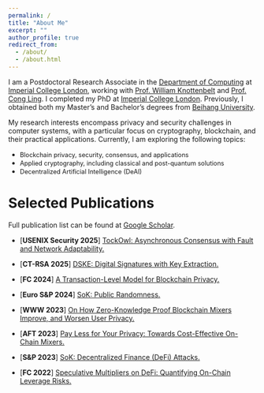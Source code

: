 ```yaml
---
permalink: /
title: "About Me"
excerpt: ""
author_profile: true
redirect_from: 
  - /about/
  - /about.html
---
```


I am a Postdoctoral Research Associate in the [Department of Computing](https://www.imperial.ac.uk/computing/) at [Imperial College London](https://www.imperial.ac.uk/), working with  [Prof. William Knottenbelt](https://www.doc.ic.ac.uk/~wjk/) and [Prof. Cong Ling](https://www.commsp.ee.ic.ac.uk/~cling/). I completed my PhD at [Imperial College London](https://www.imperial.ac.uk/). Previously, I obtained both my Master’s and Bachelor’s degrees from [Beihang University](https://ev.buaa.edu.cn/).


<!-- I am a Postdoctoral Research Associate in the [Department of Computing](https://www.imperial.ac.uk/computing/) at [Imperial College London](https://www.imperial.ac.uk/), working with [Prof. Cong Ling](https://www.commsp.ee.ic.ac.uk/~cling/) and [Prof. William J. Knottenbelt](https://www.doc.ic.ac.uk/~wjk/). Prior to this, I earned my PhD at [Imperial College London](https://www.imperial.ac.uk/), supervised by [Prof. William J. Knottenbelt](https://www.doc.ic.ac.uk/~wjk/). Previously, I obtained my Master’s degree, advised by [Prof. Qianhong Wu](https://scholar.google.com/citations?hl=en&user=eEzaPPYAAAAJ), and my Bachelor’s degree from [Beihang University](https://ev.buaa.edu.cn/). -->


My research interests encompass privacy and security challenges in computer systems, with a particular focus on cryptography, blockchain, and their practical applications. Currently, I am exploring the following topics:

- <span style="font-size:0.9em;"> Blockchain privacy, security, consensus, and applications </span>
- <span style="font-size:0.9em;"> Applied cryptography, including classical and post-quantum solutions</span>
- <span style="font-size:0.9em;"> Decentralized Artificial Intelligence (DeAI)</span>

<!-- Please feel free to reach out to me at <u>zhipeng.wang20[at]imperial.ac.uk</u> if you are interested in my research or would like to know more about my detailed CV. -->


Selected Publications
=======
Full publication list can be found at [Google Scholar](https://scholar.google.com/citations?hl=en&user=ughaML4AAAAJ&view_op=list_works&sortby=pubdate).


- <span style="color:dark">\[<b>USENIX Security 2025</b>\]</span> [TockOwl: Asynchronous Consensus with Fault and Network Adaptability.](https://eprint.iacr.org/2025/134.pdf)<br />
<!-- Minghang Li, <a href="https://scholar.google.com/citations?hl=en&user=eEzaPPYAAAAJ" style="color:black">Qianhong Wu</a>, **Zhipeng Wang**, <a href="https://scholar.google.com/citations?hl=en&user=Dww7dnsAAAAJ" style="color:black">Bo Qin</a>, Bohang Wei, Hang Ruan, Shihong Xiong, Zhenyang Ding. <br />  -->
<!-- Accepted at The 34th USENIX Security Symposium. <br />  -->


- <span style="color:dark">\[<b>CT-RSA 2025</b>\]</span> [DSKE: Digital Signatures with Key Extraction.](https://eprint.iacr.org/2022/1753.pdf)
<!-- <br /> **Zhipeng Wang**,  -->
<!-- <a href="https://orestisalpos.github.io/" style="color:black">Orestis Alpos</a>, <a href="https://www.linkedin.com/in/alireza-kavousi/?originalSubdomain=uk" style="color:black">Alireza Kavousi</a>,  <a href="https://scholar.google.com/citations?user=L3zP4p0AAAAJ&hl=en" style="color:black">Harry W. H. Wong</a>, <a href="https://szeyiuchau.github.io/" style="color:black">Sze Yiu Chau</a>, <a href="https://levduc.github.io/" style="color:black">Duc V. Le</a>,  <a href="https://crypto.unibe.ch/cc/" style="color:black">Christian Cachin</a>.<br />  -->
<!-- Accepted at The Cryptographers' Track at RSA Conference 2025. <br />  -->

<!-- - <span style="color:dark">\[<b>WWW 2025 (Short Paper)</b>\]</span> [AIArena: A Blockchain-Based Decentralized AI Training Platform.](https://arxiv.org/pdf/2412.14566)<br /> -->
<!-- **Zhipeng Wang**, <a href="https://rui-sun.com/" style="color:black">Rui Sun</a>, Elizabeth Lui, 
<a href="https://www.hkubs.hku.hk/people/tuo-zhou/" style="color:black">Tuo Zhou</a>, Yizhe Wen, 
<a href="https://scholar.google.com/citations?user=I3Sx4boAAAAJ&hl=en" style="color:black">Jiahao Sun</a>.<br /> 
Accepted at The 2025 ACM Web Conference Short Paper Track. <br />  --> 

- <span style="color:dark">\[<b>FC 2024</b>\]</span> [A Transaction-Level Model for Blockchain Privacy.](https://eprint.iacr.org/2023/1902.pdf)
<!-- <br /> 
<a href="https://crypto.unibe.ch/fxw/" style="color:black">François-Xavier Wicht</a>, **Zhipeng Wang**, <a href="https://levduc.github.io/" style="color:black">Duc V. Le</a>, <a href="https://crypto.unibe.ch/cc/" style="color:black">Christian Cachin</a>.<br /> 
Financial Cryptography and Data Security 2024. <br />  -->

- <span style="color:dark">\[<b>Euro S&P 2024</b>\]</span> [SoK: Public Randomness.](https://eprint.iacr.org/2023/1121.pdf)
<!-- <br />
<a href="https://www.linkedin.com/in/alireza-kavousi/?originalSubdomain=uk" style="color:black">Alireza Kavousi</a>, **Zhipeng Wang**, <a href="https://profiles.ucl.ac.uk/75518-philipp-jovanovic" style="color:black">Philipp Jovanovic</a>.<br /> 
IEEE European Symposium on Security and Privacy 2024. <br />  -->

<!-- - <span style="color:dark">\[<b>TAI 2024</b>\]</span> [Defending Against Poisoning Attacks in Federated Learning with Blockchain.](https://www.computer.org/csdl/journal/ai/2024/07/10471193/1VpY6lFFWko)<br />
 <a href="https://eveningdong.github.io/" style="color:black">Nanqing Dong</a><sup>*</sup>, **Zhipeng Wang**<sup>*</sup>, <a href="https://scholar.google.com/citations?user=I3Sx4boAAAAJ&hl=en" style="color:black">Jiahao Sun</a>, <a href="https://sites.google.com/view/michaelkampffmeyer" style="color:black">Michael Kampffmeyer</a>, <a href="https://www.doc.ic.ac.uk/~wjk/" style="color:black">William Knottenbelt</a>, <a href="https://www.cs.cmu.edu/~epxing/" style="color:black">Eric Xing</a>. <br />
IEEE Transactions on Artificial Intelligence 2024. <br /> 
<sup>*</sup> denotes equal contribution. -->


<!-- - <span style="color:dark">\[<b>TBD 2024</b>\]</span> [zkFL: Zero-Knowledge Proof-based Gradient Aggregation for Federated Learning.](https://ieeexplore.ieee.org/stamp/stamp.jsp?arnumber=10535217)<br />
 **Zhipeng Wang**, <a href="https://eveningdong.github.io/" style="color:black">Nanqing Dong</a>, <a href="https://scholar.google.com/citations?user=I3Sx4boAAAAJ&hl=en" style="color:black">Jiahao Sun</a>, <a href="https://www.doc.ic.ac.uk/~wjk/" style="color:black">William Knottenbelt</a>, <a href="https://cse.hkust.edu.hk/admin/people/faculty/profile/yikeguo" style="color:black">Yike Guo</a>. <br />
IEEE Transactions on Big Data 2024. <br />  -->


<!-- - <span style="color:dark">\[<b>ICBC 2024</b>\]</span> [Exploring the Market Dynamics of Liquid Staking Derivatives (LSDs).](https://arxiv.org/pdf/2402.17748.pdf)<br />
 <a href="https://scholar.google.ch/citations?user=WyUiJf0AAAAJ&hl=en&oi=ao" style="color:black">Xihan Xiong</a>, **Zhipeng Wang**, <a href="https://qinwang.tech/" style="color:black">Qin Wang</a>. <br />
IEEE International Conference on Blockchain and Cryptocurrency 2024. Best Paper Award Candidate, [4](https://icbc2024.ieee-icbc.org/program/best-paper-and-runner) out of [249](https://ieeexplore.ieee.org/stamp/stamp.jsp?tp=&arnumber=10634388). <br />  -->


- <span style="color:dark">\[<b>WWW 2023</b>\]</span> [On How Zero-Knowledge Proof Blockchain Mixers Improve, and Worsen User Privacy.](https://arxiv.org/pdf/2201.09035.pdf)

<!-- **Zhipeng Wang**, <a href="https://chaliasos.com/" style="color:black">Stefanos Chaliasos</a>, <a href="https://qin.ac/" style="color:black">Kaihua Qin</a>,  <a href="https://lzhou1110.github.io/" style="color:black">Liyi Zhou</a>, Lifeng Gao, <a href="https://pascal-berrang.de/" style="color:black">Pascal Berrang</a>, <a href="https://www.doc.ic.ac.uk/~livshits/" style="color:black">Ben Livshits</a>, <a href="https://scholar.google.ch/citations?user=jLr_xi4AAAAJ&hl=en" style="color:black">Arthur Gervais</a>.\
The 2023 ACM Web Conference 2023.  -->


- <span style="color:dark">\[<b>AFT 2023</b>\]</span> [Pay Less for Your Privacy: Towards Cost-Effective On-Chain Mixers.](https://eprint.iacr.org/2023/1222.pdf)
<!-- **Zhipeng Wang**, Marko Cirkovic, <a href="https://levduc.github.io/" style="color:black">Duc V. Le</a>, <a href="https://www.doc.ic.ac.uk/~wjk/" style="color:black">William Knottenbelt</a>, <a href="https://crypto.unibe.ch/cc/" style="color:black">Christian Cachin</a>.\
The International Conference on Advances in Financial Technologies 2023. -->

- <span style="color:dark">\[<b>S&P 2023</b>\]</span> [SoK: Decentralized Finance (DeFi) Attacks.](https://arxiv.org/pdf/2208.13035.pdf)
<!-- <br />
<a href="https://lzhou1110.github.io/" style="color:black">Liyi Zhou</a>, <a href="https://scholar.google.ch/citations?user=WyUiJf0AAAAJ&hl=en&oi=ao" style="color:black">Xihan Xiong</a>, <a href="https://ernstberger.xyz/" style="color:black">Jens Ernstberger</a>, <a href="https://chaliasos.com/" style="color:black">Stefanos Chaliasos</a>, **Zhipeng Wang**, <a href=" https://scholar.google.com/citations?user=HVUWD_0AAAAJ&hl=en" style="color:black">Ye Wang</a>, <a href="https://qin.ac/" style="color:black">Kaihua Qin</a>,   <a href="https://disco.ethz.ch/members/wroger" style="color:black">Roger Wattenhofer</a>, <a href="https://dawnsong.io/" style="color:black">Dawn Song</a>, <a href="https://scholar.google.ch/citations?user=jLr_xi4AAAAJ&hl=en" style="color:black">Arthur Gervais</a>.<br />
The 44th IEEE Symposium on Security and Privacy. -->

- <span style="color:dark">\[<b>FC 2022</b>\]</span> [Speculative Multipliers on DeFi: Quantifying On-Chain Leverage Risks.](https://link.springer.com/chapter/10.1007/978-3-031-18283-9_3)
<!-- <br />
**Zhipeng Wang**, <a href="https://qin.ac/" style="color:black">Kaihua Qin</a>, Duc Vu Minh, and <a href="https://scholar.google.ch/citations?user=jLr_xi4AAAAJ&hl=en" style="color:black">Arthur Gervais</a>.<br />
Financial Cryptography and Data Security 2022. -->


<!-- - <span style="color:dark">\[<b>ProvSec 2019</b>\]</span> [A Practical Lattice-Based Sequential Aggregate Signature.](https://link.springer.com/chapter/10.1007/978-3-030-31919-9_6)<br />**Zhipeng Wang**, <a href="https://scholar.google.com/citations?hl=en&user=eEzaPPYAAAAJ" style="color:black">Qianhong Wu</a>.<br />
International Conference on Provable Security 2019. --> 


<!-- - <span style="color:darkgray">\[NeurIPS DMLW'22\]</span> [FLock: Defending Malicious Behaviors in Federated Learning with Blockchain.](https://arxiv.org/pdf/2211.04344.pdf)<br /> 
Nanqing Dong<sup>*</sup>, Jiahao Sun<sup>*</sup>, **Zhipeng Wang**<sup>*</sup>, Shuoying Zhang<sup>*</sup>, and Shuhao Zheng<sup>*</sup>.<br /> 
NeurIPS 2022 Workshops on Decentralization and Trustworthy Machine Learning in Web3: Methodologies, Platforms, and Applications. [Runner-up Award.](https://ai-secure.github.io/DMLW2022/papers)<br />
<sup>*</sup>Authors are arranged in alphabetical order.  --> 

